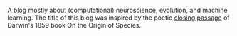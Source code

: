 A blog mostly about (computational) neuroscience, evolution, and machine learning. The title of this blog was inspired by the poetic [closing passage](https://en.m.wikipedia.org/wiki/On_the_Origin_of_Species#Concluding_remarks) of Darwin's 1859 book On the Origin of Species. 
